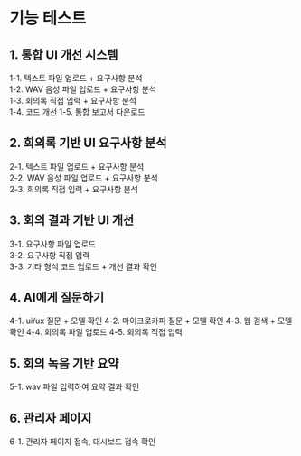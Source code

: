 # 기능 테스트

## 1. 통합 UI 개선 시스템
1-1. 텍스트 파일 업로드 + 요구사항 분석<br>
1-2. WAV 음성 파일 업로드 + 요구사항 분석<br>
1-3. 회의록 직접 입력 + 요구사항 분석<br>
1-4. 코드 개선
1-5. 통합 보고서 다운로드

## 2. 회의록 기반 UI 요구사항 분석
2-1. 텍스트 파일 업로드 + 요구사항 분석<br>
2-2. WAV 음성 파일 업로드 + 요구사항 분석<br>
2-3. 회의록 직접 입력 + 요구사항 분석<br>

## 3. 회의 결과 기반 UI 개선
3-1. 요구사항 파일 업로드<br>
3-2. 요구사항 직접 입력<br>
3-3. 기타 형식 코드 업로드 + 개선 결과 확인<br>

## 4. AI에게 질문하기
4-1. ui/ux 질문 + 모델 확인
4-2. 마이크로카피 질문 + 모델 확인
4-3. 웹 검색 + 모델 확인
4-4. 회의록 파일 업로드
4-5. 회의록 직접 입력

## 5. 회의 녹음 기반 요약
5-1. wav 파일 입력하여 요약 결과 확인

## 6. 관리자 페이지
6-1. 관리자 페이지 접속, 대시보드 접속 확인
